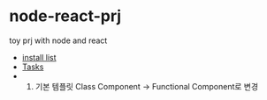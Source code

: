 # node-react-prj
toy prj with node and react

- [install list ](https://github.com/Pawer0223/node-react-prj/blob/master/mdFiles/Installs.md)
- [Tasks](https://github.com/Pawer0223/node-react-prj/blob/master/mdFiles/tasks/componentChange.md)
 - 1. 기본 템플릿 Class Component -> Functional Component로 변경
 

